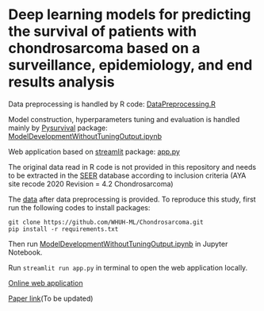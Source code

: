 # Deep learning models for predicting the survival of patients with chondrosarcoma based on a surveillance, epidemiology, and end results analysis

Data preprocessing is handled by R code: [DataPreprocessing.R](DataPreprocessing.R)

Model construction, hyperparameters tuning and evaluation is handled mainly by [Pysurvival](https://github.com/square/pysurvival) package: [ModelDevelopmentWithoutTuningOutput.ipynb](ModelDevelopmentWithoutTuningOutput.ipynb)

Web application based on [streamlit](https://github.com/streamlit/streamlit) package: [app.py](app.py)

The original data read in R code is not provided in this repository and needs to be extracted in the [SEER](https://seer.cancer.gov/) database according to inclusion criteria (AYA site recode 2020 Revision = 4.2 Chondrosarcoma)

The [data](/data/data_surv.csv) after data preprocessing is provided. To reproduce this study, first run the following codes to install packages:
```
git clone https://github.com/WHUH-ML/Chondrosarcoma.git
pip install -r requirements.txt
```
Then run [ModelDevelopmentWithoutTuningOutput.ipynb](ModelDevelopmentWithoutTuningOutput.ipynb) in Jupyter Notebook.

Run ```streamlit run app.py``` in terminal to open the web application locally.

[Online web application](https://share.streamlit.io/whuh-ml/chondrosarcoma/Predict/app.py)

[Paper link](https://pubmed.ncbi.nlm.nih.gov/)(To be updated)
